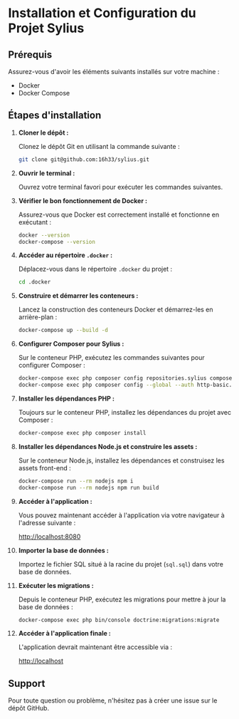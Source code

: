 
# Installation et Configuration du Projet Sylius

## Prérequis

Assurez-vous d'avoir les éléments suivants installés sur votre machine :
- Docker
- Docker Compose

## Étapes d'installation

1. **Cloner le dépôt :**

   Clonez le dépôt Git en utilisant la commande suivante :

   ```bash
   git clone git@github.com:16h33/sylius.git
   ```

2. **Ouvrir le terminal :**

   Ouvrez votre terminal favori pour exécuter les commandes suivantes.

3. **Vérifier le bon fonctionnement de Docker :**

   Assurez-vous que Docker est correctement installé et fonctionne en exécutant :

   ```bash
   docker --version
   docker-compose --version
   ```

4. **Accéder au répertoire `.docker` :**

   Déplacez-vous dans le répertoire `.docker` du projet :

   ```bash
   cd .docker
   ```

5. **Construire et démarrer les conteneurs :**

   Lancez la construction des conteneurs Docker et démarrez-les en arrière-plan :

   ```bash
   docker-compose up --build -d
   ```

6. **Configurer Composer pour Sylius :**

   Sur le conteneur PHP, exécutez les commandes suivantes pour configurer Composer :

   ```bash
   docker-compose exec php composer config repositories.sylius composer https://sylius.repo.packagist.com/16h33/
   docker-compose exec php composer config --global --auth http-basic.sylius.repo.packagist.com token ac8d4bcd8ed8abe2846fc593ae4099a5b7f5443bd3d17c799397b97b4c85
   ```

7. **Installer les dépendances PHP :**

   Toujours sur le conteneur PHP, installez les dépendances du projet avec Composer :

   ```bash
   docker-compose exec php composer install
   ```

8. **Installer les dépendances Node.js et construire les assets :**

   Sur le conteneur Node.js, installez les dépendances et construisez les assets front-end :

   ```bash
   docker-compose run --rm nodejs npm i
   docker-compose run --rm nodejs npm run build
   ```

9. **Accéder à l'application :**

   Vous pouvez maintenant accéder à l'application via votre navigateur à l'adresse suivante :

   [http://localhost:8080](http://localhost:8080/)

10. **Importer la base de données :**

    Importez le fichier SQL situé à la racine du projet (`sql.sql`) dans votre base de données.

11. **Exécuter les migrations :**

    Depuis le conteneur PHP, exécutez les migrations pour mettre à jour la base de données :

    ```bash
    docker-compose exec php bin/console doctrine:migrations:migrate
    ```

12. **Accéder à l'application finale :**

    L'application devrait maintenant être accessible via :

    [http://localhost](http://localhost)

## Support

Pour toute question ou problème, n'hésitez pas à créer une issue sur le dépôt GitHub.
